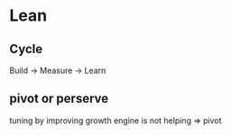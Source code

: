 # Lean

## Cycle

Build  -> Measure -> Learn

## pivot or perserve

tuning by improving growth engine is not helping => pivot
